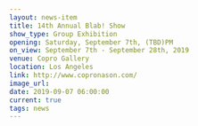 ```yaml
---
layout: news-item
title: 14th Annual Blab! Show
show_type: Group Exhibition
opening: Saturday, September 7th, (TBD)PM
on_view: September 7th - September 28th, 2019
venue: Copro Gallery
location: Los Angeles
link: http://www.copronason.com/
image_url:
date: 2019-09-07 06:00:00
current: true
tags: news
---
```

